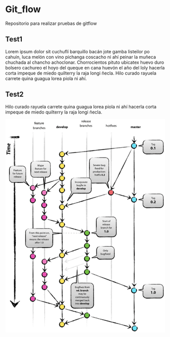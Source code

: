 # Git_flow
Repositorio para realizar pruebas de gitflow

## Test1
Lorem ipsum dolor sit cuchuflí barquillo bacán jote gamba listeilor po cahuín, luca melón con vino pichanga coscacho ni ahí peinar la muñeca chuchada al chancho achoclonar. Chorrocientos pituto ubicatex huevo duro bolsero cachureo el hoyo del queque en cana huevón el año del loly hacerla corta impeque de miedo quilterry la raja longi ñecla. Hilo curado rayuela carrete quina guagua lorea piola ni ahí.

## Test2
Hilo curado rayuela carrete quina guagua lorea piola ni ahí hacerla corta impeque de miedo quilterry la raja longi ñecla.

![Git flow](gitflow.png)

